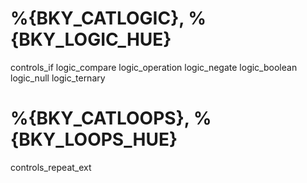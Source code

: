 #  %{BKY_CATLOGIC}, %{BKY_LOGIC_HUE}

controls_if
logic_compare
logic_operation
logic_negate
logic_boolean
logic_null
logic_ternary

# %{BKY_CATLOOPS}, %{BKY_LOOPS_HUE}

controls_repeat_ext
